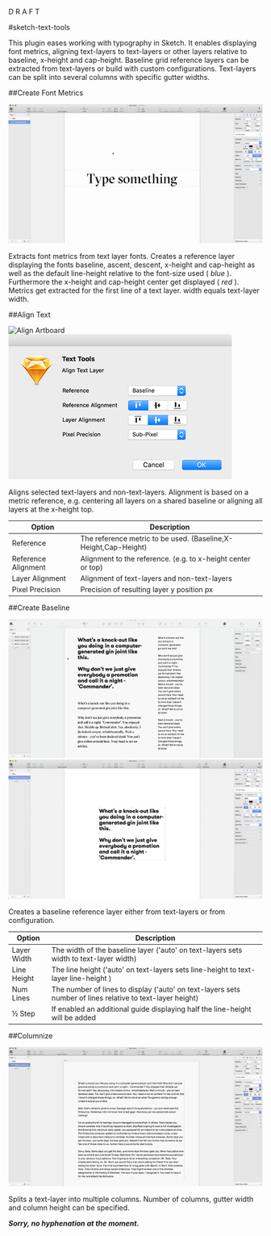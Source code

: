 D R A F T

#sketch-text-tools

This plugin eases working with typography in Sketch. It enables displaying font metrics, aligning text-layers to text-layers or other layers relative to baseline, x-height and cap-height. Baseline grid reference layers can be extracted from text-layers or build with custom configurations. Text-layers can be split into several columns with specific gutter widths.


##Create Font Metrics

![Font Metric](./text-tools-font-metrics.gif)

Extracts font metrics from text layer fonts. Creates a reference layer displaying the fonts baseline, ascent, descent, x-height and cap-height as well as the default line-height relative to the font-size used ( *blue* ). Furthermore the x-height and cap-height center get displayed ( *red* ). Metrics get extracted for the first line of a text layer. width equals text-layer width.


##Align Text

![Align Artboard](./text-tools-align.gif)
![Align text](text-tools-alignment-panel.png)

Aligns selected text-layers and non-text-layers. Alignment is based on a metric reference, e.g. centering all layers on a shared baseline or aligning all layers at the x-height top.

Option       | Description
------------ | -------------
Reference | The reference metric to be used. (Baseline,X-Height,Cap-Height)
Reference Alignment | Alignment to the reference. (e.g. to x-height center or top)
Layer Alignment | Alignment of text-layers and non-text-layers
Pixel Precision | Precision of resulting layer y position px


##Create Baseline

![Baseline layer from text-layer](text-tools-baseline-layer-from-text.gif)
![Baseline layer 1/2 from text-layer](text-tools-baseline-layer.gif)

Creates a baseline reference layer either from text-layers or from configuration.

Option       | Description
------------ | -------------
Layer Width | The width of the baseline layer ('auto' on text-layers sets width to text-layer width)
Line Height | The line height  ('auto' on text-layers sets line-height to text-layer line-height )
Num Lines | The number of lines to display ('auto' on text-layers sets number of lines relative to text-layer height)
½ Step | If enabled an additional guide displaying half the line-height will be added


##Columnize

![alt text](./text-tools-columnize.gif)

Splits a text-layer into multiple columns. Number of columns, gutter width and column height can be specified.

***Sorry, no hyphenation at the moment.***
